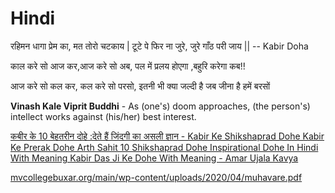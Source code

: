 # Hindi

रहिमन धागा प्रेम का, मत तोरो चटकाय |  टूटे पे फिर ना जुरे, जुरे गाँठ परी जाय || -- Kabir Doha

काल करे सो आज कर,‌आज‌ करे सो अब, पल में प्रलय होएगा ,बहुरि करेगा कब!!

आज करे सो कल कर, कल करे सो परसो, इतनी भी क्या जल्दी है जब जीना है हमें बरसों

**Vinash Kale Viprit Buddhi** - As (one's) doom approaches, (the person's) intellect works against (his/her) best interest.

[कबीर के 10 बेहतरीन दोहे :देते हैं जिंदगी का असली ज्ञान - Kabir Ke Shikshaprad Dohe Kabir Ke Prerak Dohe Arth Sahit 10 Shikshaprad Dohe Inspirational Dohe In Hindi With Meaning Kabir Das Ji Ke Dohe With Meaning - Amar Ujala Kavya](https://www.amarujala.com/kavya/kavya-charcha/kabir-ke-shikshaprad-dohe-kabir-ke-prerak-dohe-arth-sahit-10-shikshaprad-dohe-inspirational-dohe-in-hindi-with-meaning-kabir-das-ji-ke-dohe-with-meaning?page=9)

[mvcollegebuxar.org/main/wp-content/uploads/2020/04/muhavare.pdf](https://mvcollegebuxar.org/main/wp-content/uploads/2020/04/muhavare.pdf)
